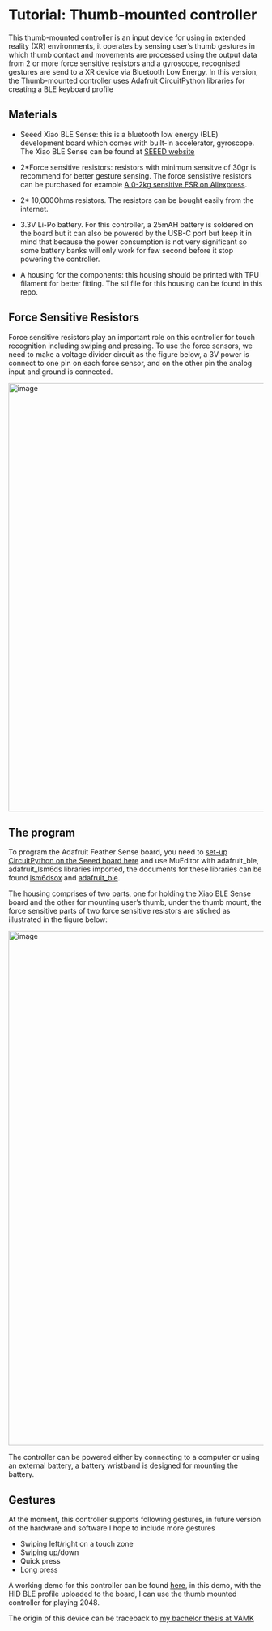 # Tutorial: Thumb-mounted controller

This thumb-mounted controller is an input device for using in extended reality (XR) environments, it operates by sensing user’s thumb gestures in which thumb contact and movements are processed using the output data from 2 or more force sensitive resistors and a gyroscope, recognised gestures are send to a XR device via Bluetooth Low Energy.
In this version, the Thumb-mounted controller uses Adafruit CircuitPython libraries for creating a BLE keyboard profile

## Materials

- Seeed Xiao BLE Sense: this is a bluetooth low energy (BLE) development board which comes with built-in accelerator, gyroscope. The Xiao BLE Sense can be found at [SEEED website](https://www.seeedstudio.com/Seeed-XIAO-BLE-Sense-nRF52840-p-5253.html)

- 2*Force sensitive resistors: resistors with minimum sensitve of 30gr is recommend for better gesture sensing. The force sensistive resistors can be purchased for example [A 0-2kg sensitive FSR on Aliexpress](https://www.aliexpress.com/item/32853977086.html?spm=a2g0o.order_detail.0.0.274ef19cbF8s2J).

- 2* 10,000Ohms resistors. The resistors can be bought easily from the internet.
- 3.3V Li-Po battery. For this controller, a 25mAH battery is soldered on the board but it can also be powered by the USB-C port but keep it in mind that because the power consumption is not very significant so some battery banks will only work for few second before it stop powering the controller.
- A housing for the components: this housing should be printed with TPU filament for better fitting. The stl file for this housing can be found in this repo.


## Force Sensitive Resistors

Force sensitive resistors play an important role on this controller for touch recognition including swiping and pressing. To use the force sensors, we need to make a voltage divider circuit as the figure below, a 3V power is connect to one pin on each force sensor, and on the other pin the analog input and ground is connected.

<img width="845" alt="image" src="https://user-images.githubusercontent.com/46408299/177761100-f0ee7b94-2d76-4f06-a61f-bbc0848b6b67.png">

## The program

To program the Adafruit Feather Sense board, you need to [set-up CircuitPython on the Seeed board here](https://wiki.seeedstudio.com/XIAO-BLE_CircutPython/) and use MuEditor with adafruit_ble, adafruit_lsm6ds libraries imported, the documents for these libraries can be found [lsm6dsox](https://docs.circuitpython.org/projects/lsm6dsox/en/latest/api.html) and [adafruit_ble](https://docs.circuitpython.org/projects/ble/en/latest/). 

The housing comprises of two parts, one for holding the Xiao BLE Sense board and the other for mounting user’s thumb, under the thumb mount, the force sensitive parts of two force sensitive resistors are stiched as illustrated in the figure below:

<img width="1015" alt="image" src="https://user-images.githubusercontent.com/46408299/177760280-9ac10604-1062-4f7e-9aa3-c964e360e409.png">


The controller can be powered either by connecting to a computer or using an external battery, a battery wristband is designed for mounting the battery.


## Gestures
At the moment, this controller supports following gestures, in future version of the hardware and software I hope to include more gestures
- Swiping left/right on a touch zone
- Swiping up/down
- Quick press
- Long press

A working demo for this controller can be found [here](https://soundxvision.io/lets-play-2048), in this demo, with the HID BLE profile uploaded to the board, I can use the thumb mounted controller for playing 2048.

The origin of this device can be traceback to [my bachelor thesis at VAMK](https://www.theseus.fi/handle/10024/744024)
